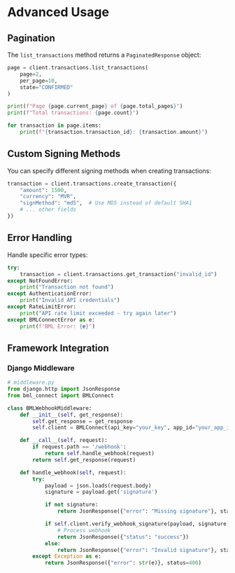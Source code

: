 # Advanced Usage

## Pagination

The `list_transactions` method returns a `PaginatedResponse` object:

```python
page = client.transactions.list_transactions(
    page=2,
    per_page=10,
    state="CONFIRMED"
)

print(f"Page {page.current_page} of {page.total_pages}")
print(f"Total transactions: {page.count}")

for transaction in page.items:
    print(f"{transaction.transaction_id}: {transaction.amount}")
```

## Custom Signing Methods

You can specify different signing methods when creating transactions:

```py
transaction = client.transactions.create_transaction({
    "amount": 1500,
    "currency": "MVR",
    "signMethod": "md5",  # Use MD5 instead of default SHA1
    # ... other fields
})
```

## Error Handling

Handle specific error types:

```py
try:
    transaction = client.transactions.get_transaction("invalid_id")
except NotFoundError:
    print("Transaction not found")
except AuthenticationError:
    print("Invalid API credentials")
except RateLimitError:
    print("API rate limit exceeded - try again later")
except BMLConnectError as e:
    print(f"BML Error: {e}")
```

## Framework Integration

### Django Middleware

```py
# middleware.py
from django.http import JsonResponse
from bml_connect import BMLConnect

class BMLWebhookMiddleware:
    def __init__(self, get_response):
        self.get_response = get_response
        self.client = BMLConnect(api_key="your_key", app_id="your_app_id")

    def __call__(self, request):
        if request.path == '/webhook':
            return self.handle_webhook(request)
        return self.get_response(request)

    def handle_webhook(self, request):
        try:
            payload = json.loads(request.body)
            signature = payload.get('signature')

            if not signature:
                return JsonResponse({"error": "Missing signature"}, status=400)

            if self.client.verify_webhook_signature(payload, signature):
                # Process webhook
                return JsonResponse({"status": "success"})
            else:
                return JsonResponse({"error": "Invalid signature"}, status=403)
        except Exception as e:
            return JsonResponse({"error": str(e)}, status=400)
```
